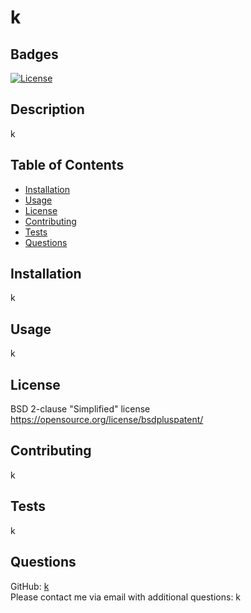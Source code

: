 # k

  ## Badges
  [![License](https://img.shields.io/badge/License-BSL--2--Clause-blue.svg)](https://opensource.org/license/bsdpluspatent/)

  ## Description
  k
    
  ## Table of Contents
  * [Installation](#installation)
  * [Usage](#usage)
  * [License](#license)
  * [Contributing](#contributing)
  * [Tests](#tests)
  * [Questions](#questions)

  ## Installation
  k

  ## Usage
  k

  ## License
  BSD 2-clause "Simplified" license  
  https://opensource.org/license/bsdpluspatent/

  ## Contributing
  k

  ## Tests
  k

  ## Questions
  GitHub: [k](https://github.com/k)  
  Please contact me via email with additional questions: k
